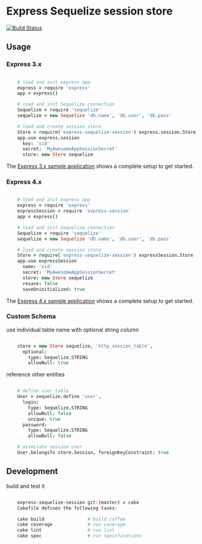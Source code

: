# Express Sequelize session store

[![Build Status](https://travis-ci.org/dgf/express-sequelize-session.png)](https://travis-ci.org/dgf/express-sequelize-session/)

## Usage

### Express 3.x

```coffeescript

    # load and init express app
    express = require 'express'
    app = express()

    # load and init Sequelize connection
    Sequelize = require 'sequelize'
    sequelize = new Sequelize 'db.name', 'db.user', 'db.pass'

    # load and create session store
    Store = require('express-sequelize-session') express.session.Store
    app.use express.session
      key: 'sid'
      secret: 'MyAwesomeAppSessionSecret'
      store: new Store sequelize
```

The [Express 3.x sample application](https://github.com/dgf/express3-sequelize-session-itest/blob/master/src/app.coffee)
shows a complete setup to get started.

### Express 4.x

```coffeescript

    # load and init express app
    express = require 'express'
    expressSession = require 'express-session'
    app = express()

    # load and init Sequelize connection
    Sequelize = require 'sequelize'
    sequelize = new Sequelize 'db.name', 'db.user', 'db.pass'

    # load and create session store
    Store = require('express-sequelize-session') expressSession.Store
    app.use expressSession
      name: 'sid'
      secret: 'MyAwesomeAppSessionSecret'
      store: new Store sequelize
      resave: false
      saveUninitialized: true
```

The [Express 4.x sample application](https://github.com/dgf/express4-sequelize-session-itest/blob/master/src/app.coffee)
shows a complete setup to get started.

### Custom Schema

use individual table name with optional string column

```coffeescript

    store = new Store sequelize, 'http_session_table',
      optional:
        type: Sequelize.STRING
        allowNull: true
```

reference other entities

```coffeescript

    # define user table
    User = sequelize.define 'user',
      login:
        type: Sequelize.STRING
        allowNull: false
        unique: true
      password:
        type: Sequelize.STRING
        allowNull: false

    # associate session user
    User.belongsTo store.Session, foreignKeyConstraint: true
```

## Development

build and test it

```sh

    express-sequelize-session git:(master) ✗ cake
    Cakefile defines the following tasks:

    cake build                # build coffee
    cake coverage             # run coverage
    cake lint                 # run lint
    cake spec                 # run specifications
```
